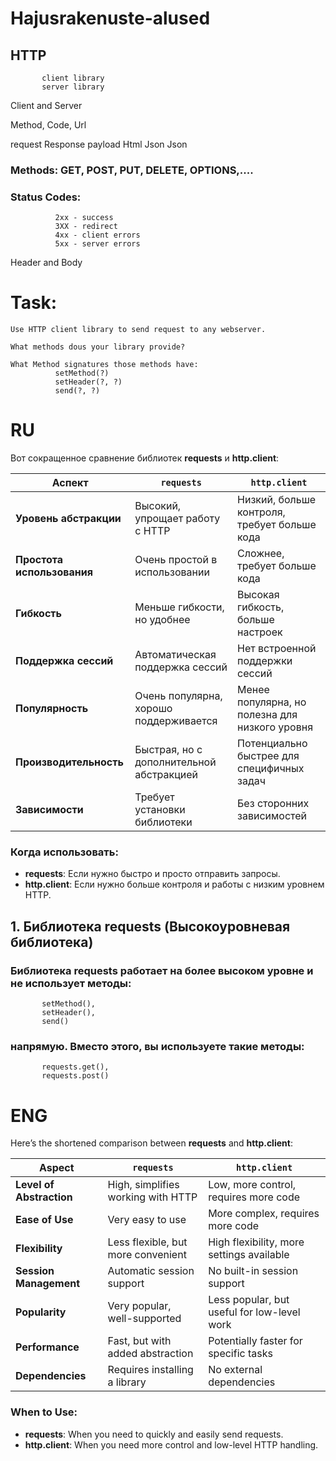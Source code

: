 # Hajusrakenuste-alused


## HTTP     

           client library
           server library

Client and Server

Method, Code, Url


request    Response
payload    Html
Json       Json


### Methods: GET, POST, PUT, DELETE, OPTIONS,.... 

### Status Codes: 
```
          2xx - success
          3XX - redirect
          4xx - client errors
          5xx - server errors
```
Header and Body


# Task:
```
Use HTTP client library to send request to any webserver.
 
What methods dous your library provide?

What Method signatures those methods have:
          setMethod(?)
          setHeader(?, ?)
          send(?, ?)

```
# RU

Вот сокращенное сравнение библиотек **requests** и **http.client**:

| **Аспект**                | **`requests`**                        | **`http.client`**                         |
|--------------------------|---------------------------------------|------------------------------------------|
| **Уровень абстракции**    | Высокий, упрощает работу с HTTP       | Низкий, больше контроля, требует больше кода |
| **Простота использования**| Очень простой в использовании         | Сложнее, требует больше кода             |
| **Гибкость**              | Меньше гибкости, но удобнее           | Высокая гибкость, больше настроек        |
| **Поддержка сессий**      | Автоматическая поддержка сессий      | Нет встроенной поддержки сессий         |
| **Популярность**          | Очень популярна, хорошо поддерживается | Менее популярна, но полезна для низкого уровня |
| **Производительность**    | Быстрая, но с дополнительной абстракцией | Потенциально быстрее для специфичных задач |
| **Зависимости**           | Требует установки библиотеки         | Без сторонних зависимостей              |

### Когда использовать:
- **requests**: Если нужно быстро и просто отправить запросы.
- **http.client**: Если нужно больше контроля и работы с низким уровнем HTTP.


## 1. Библиотека requests (Высокоуровневая библиотека)
### Библиотека requests работает на более высоком уровне и не использует методы:          
           setMethod(), 
           setHeader(), 
           send() 
### напрямую. Вместо этого, вы используете такие методы: 
           requests.get(), 
           requests.post()

# ENG


Here’s the shortened comparison between **requests** and **http.client**:

| **Aspect**                | **`requests`**                        | **`http.client`**                         |
|--------------------------|---------------------------------------|------------------------------------------|
| **Level of Abstraction**  | High, simplifies working with HTTP    | Low, more control, requires more code    |
| **Ease of Use**           | Very easy to use                      | More complex, requires more code         |
| **Flexibility**           | Less flexible, but more convenient    | High flexibility, more settings available|
| **Session Management**    | Automatic session support             | No built-in session support              |
| **Popularity**            | Very popular, well-supported          | Less popular, but useful for low-level work|
| **Performance**           | Fast, but with added abstraction      | Potentially faster for specific tasks    |
| **Dependencies**          | Requires installing a library        | No external dependencies                 |

### When to Use:
- **requests**: When you need to quickly and easily send requests.
- **http.client**: When you need more control and low-level HTTP handling.

